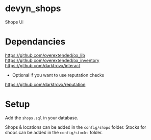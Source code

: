 # devyn_shops

Shops UI

# Dependancies
https://github.com/overextended/ox_lib
https://github.com/overextended/ox_inventory
https://github.com/darktrovx/interact

- Optional if you want to use reputation checks

https://github.com/darktrovx/reputation

# Setup
Add the `shops.sql` in your database.

Shops & locations can be added in the `config/shops` folder.
Stocks for shops can be added in the `config/stocks` folder.
